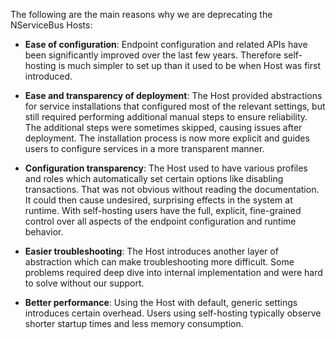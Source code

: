 The following are the main reasons why we are deprecating the NServiceBus Hosts:

- **Ease of configuration**: Endpoint configuration and related APIs have been significantly improved over the last few years. Therefore self-hosting is much simpler to set up than it used to be when Host was first introduced.

- **Ease and transparency of deployment**: The Host provided abstractions for service installations that configured most of the relevant settings, but still required performing additional manual steps to ensure reliability. The additional steps were sometimes skipped, causing issues after deployment. The installation process is now more explicit and guides users to configure services in a more transparent manner.

- **Configuration transparency**: The Host used to have various profiles and roles which automatically set certain options like disabling transactions. That was not obvious without reading the documentation. It could then cause undesired, surprising effects in the system at runtime. With self-hosting users have the full, explicit, fine-grained control over all aspects of the endpoint configuration and runtime behavior.

- **Easier troubleshooting**: The Host introduces another layer of abstraction which can make troubleshooting more difficult. Some problems required deep dive into internal implementation and were hard to solve without our support.

- **Better performance**: Using the Host with default, generic settings introduces certain overhead. Users using self-hosting typically observe shorter startup times and less memory consumption.
